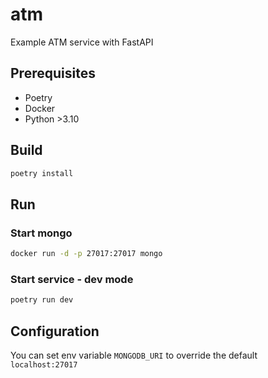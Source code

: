 # atm
Example ATM service with FastAPI
## Prerequisites
* Poetry 
* Docker
* Python >3.10
## Build
```bash
poetry install
```
## Run
### Start mongo
```bash
docker run -d -p 27017:27017 mongo
```
### Start service - dev mode
```bash
poetry run dev
```

## Configuration
You can set env variable `MONGODB_URI` to override the default `localhost:27017`
